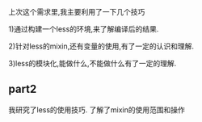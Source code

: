 上次这个需求里,我主要利用了一下几个技巧

1)通过构建一个less的环境,来了解编译后的结果.

2)针对less的mixin,还有变量的使用,有了一定的认识和理解.

3)less的模块化,能做什么,不能做什么有了一定的理解.

## part2
我研究了less的使用技巧.
了解了mixin的使用范围和操作 